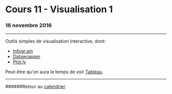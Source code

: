 # Cours 11 - Visualisation 1
### 16 novembre 2016
-----

Outils simples de visualisation interactive, dont:

- [Infogr.am](https://infogr.am)
- [Datawrapper](https://www.datawrapper.de/)
- [Plot.ly](https://plot.ly/)

Peut-être qu'on aura le temps de voir [Tableau](https://www.tableau.com/fr-fr).

-----

######Retour au [calendrier](/calendrier.md)
